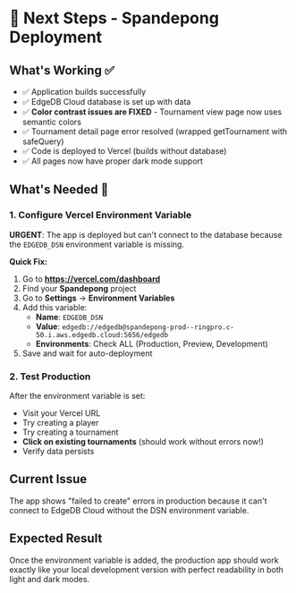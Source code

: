 # 🎯 Next Steps - Spandepong Deployment

## What's Working ✅
- ✅ Application builds successfully  
- ✅ EdgeDB Cloud database is set up with data
- ✅ **Color contrast issues are FIXED** - Tournament view page now uses semantic colors
- ✅ Tournament detail page error resolved (wrapped getTournament with safeQuery)
- ✅ Code is deployed to Vercel (builds without database)
- ✅ All pages now have proper dark mode support

## What's Needed 🔧

### 1. Configure Vercel Environment Variable

**URGENT**: The app is deployed but can't connect to the database because the `EDGEDB_DSN` environment variable is missing.

**Quick Fix:**
1. Go to **https://vercel.com/dashboard**
2. Find your **Spandepong** project  
3. Go to **Settings** → **Environment Variables**
4. Add this variable:
   - **Name**: `EDGEDB_DSN`
   - **Value**: `edgedb://edgedb@spandepong-prod--ringpro.c-50.i.aws.edgedb.cloud:5656/edgedb`
   - **Environments**: Check ALL (Production, Preview, Development)
5. Save and wait for auto-deployment

### 2. Test Production
After the environment variable is set:
- Visit your Vercel URL
- Try creating a player
- Try creating a tournament
- **Click on existing tournaments** (should work without errors now!)
- Verify data persists

## Current Issue
The app shows "failed to create" errors in production because it can't connect to EdgeDB Cloud without the DSN environment variable.

## Expected Result
Once the environment variable is added, the production app should work exactly like your local development version with perfect readability in both light and dark modes.
